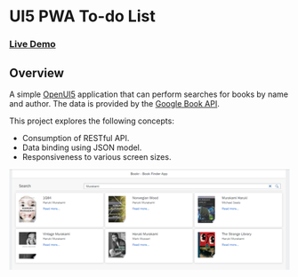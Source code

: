 # UI5 PWA To-do List

### [Live Demo](https://jansenpenido.github.io/ui5-bookr/webapp/index.html)

## Overview
A simple [OpenUI5](https://openui5.org/) application that can perform searches for books by name and author. The data is provided by the [Google Book API](https://developers.google.com/books).

This project explores the following concepts:

- Consumption of RESTful API.
- Data binding using JSON model.
- Responsiveness to various screen sizes.

![Screenshot](img/screenshot.png)
